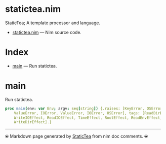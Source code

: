 # statictea.nim

StaticTea; A template processor and language.


* [statictea.nim](../../src/statictea.nim) &mdash; Nim source code.
# Index

* [main](#main) &mdash; Run statictea.

# main

Run statictea.


~~~nim
proc main(env: var Env; argv: seq[string]) {.raises: [KeyError, OSError,
    ValueError, IOError, ValueError, IOError, OSError], tags: [ReadDirEffect,
    WriteIOEffect, ReadIOEffect, TimeEffect, RootEffect, ReadEnvEffect,
    WriteDirEffect].}
~~~


---
⦿ Markdown page generated by [StaticTea](https://github.com/flenniken/statictea/) from nim doc comments. ⦿
